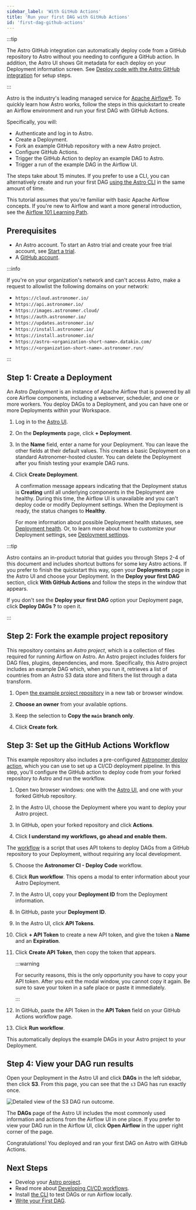 ```yaml
---
sidebar_label: 'With GitHub Actions'
title: 'Run your first DAG with GitHub Actions'
id: 'first-dag-github-actions'
---
```


:::tip

The Astro GitHub integration can automatically deploy code from a GitHub repository to Astro without you needing to configure a GitHub action. In addition, the Astro UI shows Git metadata for each deploy on your Deployment information screen. See [Deploy code with the Astro GitHub integration](deploy-github-integration.md) for setup steps.

:::

Astro is the industry's leading managed service for [Apache Airflow®](https://airflow.apache.org). To quickly learn how Astro works, follow the steps in this quickstart to create an Airflow environment and run your first DAG with GitHub Actions.

Specifically, you will:

- Authenticate and log in to Astro.
- Create a Deployment.
- Fork an example GitHub repository with a new Astro project.
- Configure GitHub Actions.
- Trigger the GitHub Action to deploy an example DAG to Astro.
- Trigger a run of the example DAG in the Airflow UI.

The steps take about 15 minutes. If you prefer to use a CLI, you can alternatively create and run your first DAG [using the Astro CLI](first-dag-cli.md) in the same amount of time.

This tutorial assumes that you're familiar with basic Apache Airflow concepts. If you're new to Airflow and want a more general introduction, see the [Airflow 101 Learning Path](https://academy.astronomer.io/path/airflow-101).

## Prerequisites

- An Astro account. To start an Astro trial and create your free trial account, see [Start a trial](trial.md).
- A [GitHub account](https://docs.github.com/en/get-started/signing-up-for-github).


:::info

If you're on your organization's network and can't access Astro, make a request to allowlist the following domains on your network:

- `https://cloud.astronomer.io/`
- `https://api.astronomer.io/`
- `https://images.astronomer.cloud/`
- `https://auth.astronomer.io/`
- `https://updates.astronomer.io/`
- `https://install.astronomer.io/`
- `https://install.astronomer.io/`
- `https://astro-<organization-short-name>.datakin.com/`
- `https://<organization-short-name>.astronomer.run/`

:::

## Step 1: Create a Deployment

An Astro _Deployment_ is an instance of Apache Airflow that is powered by all core Airflow components, including a webserver, scheduler, and one or more workers. You deploy DAGs to a Deployment, and you can have one or more Deployments within your Workspace.

1. Log in to the [Astro UI](https://cloud.astronomer.io).

2. On the **Deployments** page, click **+ Deployment**.

3. In the **Name** field, enter a name for your Deployment. You can leave the other fields at their default values. This creates a basic Deployment on a standard Astronomer-hosted cluster. You can delete the Deployment after you finish testing your example DAG runs.

4. Click **Create Deployment**.

    A confirmation message appears indicating that the Deployment status is **Creating** until all underlying components in the Deployment are healthy. During this time, the Airflow UI is unavailable and you can't deploy code or modify Deployment settings. When the Deployment is ready, the status changes to **Healthy**.

    For more information about possible Deployment health statuses, see [Deployment health](deployment-health-incidents.md). Or, to learn more about how to customize your Deployment settings, see [Deployment settings](deployment-settings.md).

:::tip

Astro contains an in-product tutorial that guides you through Steps 2-4 of this document and includes shortcut buttons for some key Astro actions. If you prefer to finish the quickstart this way, open your **Deployments** page in the Astro UI and choose your Deployment. In the **Deploy your first DAG** section, click **With GitHub Actions** and follow the steps in the window that appears.

If you don't see the **Deploy your first DAG** option your Deployment page, click **Deploy DAGs ?** to open it.

:::

## Step 2: Fork the example project repository

This repository contains an _Astro project_, which is a collection of files required for running Airflow on Astro. An Astro project includes folders for DAG files, plugins, dependencies, and more. Specifically, this Astro project includes an example DAG which, when you run it, retrieves a list of countries from an Astro S3 data store and filters the list through a data transform.

1. Open [the example project repository](https://github.com/astronomer/astro-example-dags/fork) in a new tab or browser window.

2. **Choose an owner** from your available options.

3. Keep the selection to **Copy the `main` branch only**.

4. Click **Create fork**.

## Step 3: Set up the GitHub Actions Workflow

This example repository also includes a pre-configured [Astronomer deploy action](https://github.com/astronomer/deploy-action), which you can use to set up a CI/CD deployment pipeline. In this step, you'll configure the GitHub action to deploy code from your forked repository to Astro and run the workflow.

1. Open two browser windows: one with the [Astro UI](https://cloud.astronomer.io), and one with your forked GitHub repository.

2. In the Astro UI, choose the Deployment where you want to deploy your Astro project.

3. In GitHub, open your forked repository and click **Actions**.

4. Click **I understand my workflows, go ahead and enable them.**

  The [workflow](https://github.com/astronomer/astro-example-dags/blob/main/.github/workflows/deploy-to-astro.yaml) is a script that uses API tokens to deploy DAGs from a GitHub repository to your Deployment, without requiring any local development.

5. Choose the **Astronomer CI - Deploy Code** workflow.

6. Click **Run workflow**. This opens a modal to enter information about your Astro Deployment.

7. In the Astro UI, copy your **Deployment ID** from the Deployment information.

8. In GitHub, paste your **Deployment ID**.

9. In the Astro UI, click **API Tokens**.

10. Click **+ API Token** to create a new API token, and give the token a **Name** and an **Expiration**.

11. Click **Create API Token**, then copy the token that appears.

    :::warning

    For security reasons, this is the only opportunity you have to copy your API token. After you exit the modal window, you cannot copy it again. Be sure to save your token in a safe place or paste it immediately.

    :::

12. In GitHub, paste the API Token in the **API Token** field on your GitHub Actions workflow page.

13. Click **Run workflow**.

This automatically deploys the example DAGs in your Astro project to your Deployment.

## Step 4: View your DAG run results

Open your Deployment in the Astro UI and click **DAGs** in the left sidebar, then click **S3**. From this page, you can see that the `s3` DAG has run exactly once.

![Detailed view of the S3 DAG run outcome.](/img/docs/s3-complete.png)

The **DAGs** page of the Astro UI includes the most commonly used information and actions from the Airflow UI in one place. If you prefer to view your DAG run in the Airflow UI, click **Open Airflow** in the upper right corner of the page.

Congratulations! You deployed and ran your first DAG on Astro with GitHub Actions.

## Next Steps

- Develop your [Astro project](/astro/cli/run-airflow-locally).
- Read more about [Developing CI/CD workflows](set-up-ci-cd.md).
- Install [the CLI](/astro/cli/install-cli.md) to test DAGs or run Airflow locally.
- [Write your First DAG](https://www.astronomer.io/docs/learn/get-started-with-airflow).
